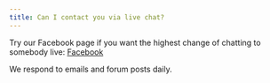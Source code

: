 ```yaml
---
title: Can I contact you via live chat?
---
```


Try our Facebook page if you want the highest change of chatting to somebody live: [Facebook](https://www.facebook.com/Netduma/)

We respond to emails and forum posts daily.

